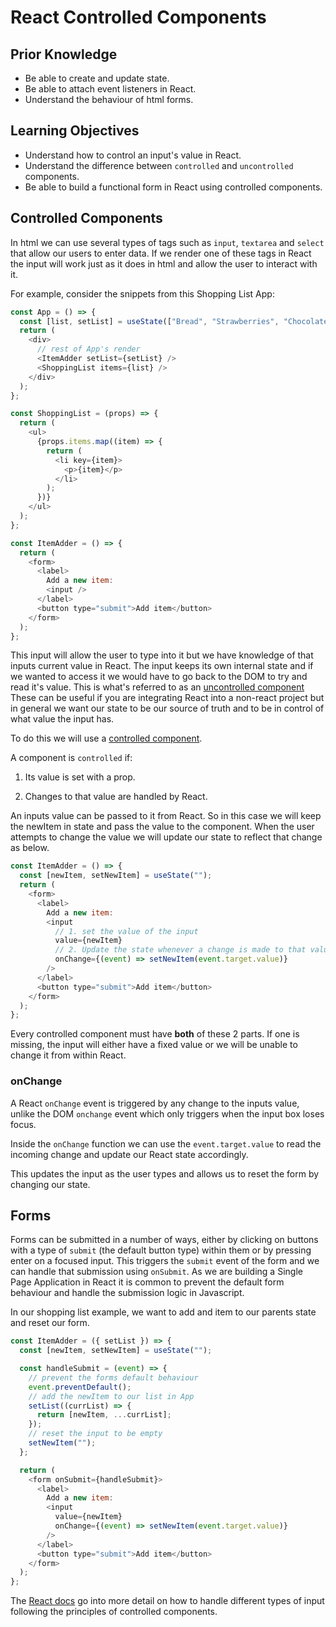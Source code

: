 # React Controlled Components

## Prior Knowledge

- Be able to create and update state.
- Be able to attach event listeners in React.
- Understand the behaviour of html forms.

## Learning Objectives

- Understand how to control an input's value in React.
- Understand the difference between `controlled` and `uncontrolled` components.
- Be able to build a functional form in React using controlled components.

## Controlled Components

In html we can use several types of tags such as `input`, `textarea` and `select` that allow our users to enter data. If we render one of these tags in React the input will work just as it does in html and allow the user to interact with it.

For example, consider the snippets from this Shopping List App:

```js
const App = () => {
  const [list, setList] = useState(["Bread", "Strawberries", "Chocolate"]);
  return (
    <div>
      // rest of App's render
      <ItemAdder setList={setList} />
      <ShoppingList items={list} />
    </div>
  );
};

const ShoppingList = (props) => {
  return (
    <ul>
      {props.items.map((item) => {
        return (
          <li key={item}>
            <p>{item}</p>
          </li>
        );
      })}
    </ul>
  );
};
```

```js
const ItemAdder = () => {
  return (
    <form>
      <label>
        Add a new item:
        <input />
      </label>
      <button type="submit">Add item</button>
    </form>
  );
};
```

This input will allow the user to type into it but we have knowledge of that inputs current value in React. The input keeps its own internal state and if we wanted to access it we would have to go back to the DOM to try and read it's value. This is what's referred to as an [uncontrolled component](https://reactjs.org/docs/uncontrolled-components.html) These can be useful if you are integrating React into a non-react project but in general we want our state to be our source of truth and to be in control of what value the input has.

To do this we will use a [controlled component](https://reactjs.org/docs/forms.html#controlled-components).

A component is `controlled` if:

1. Its value is set with a prop.

2. Changes to that value are handled by React.

An inputs value can be passed to it from React. So in this case we will keep the newItem in state and pass the value to the component. When the user attempts to change the value we will update our state to reflect that change as below.

```js
const ItemAdder = () => {
  const [newItem, setNewItem] = useState("");
  return (
    <form>
      <label>
        Add a new item:
        <input
          // 1. set the value of the input
          value={newItem}
          // 2. Update the state whenever a change is made to that value
          onChange={(event) => setNewItem(event.target.value)}
        />
      </label>
      <button type="submit">Add item</button>
    </form>
  );
};
```

Every controlled component must have **both** of these 2 parts. If one is missing, the input will either have a fixed value or we will be unable to change it from within React.

### onChange

A React `onChange` event is triggered by any change to the inputs value, unlike the DOM `onchange` event which only triggers when the input box loses focus.

Inside the `onChange` function we can use the `event.target.value` to read the incoming change and update our React state accordingly.

This updates the input as the user types and allows us to reset the form by changing our state.

## Forms

Forms can be submitted in a number of ways, either by clicking on buttons with a type of `submit` (the default button type) within them or by pressing enter on a focused input. This triggers the `submit` event of the form and we can handle that submission using `onSubmit`. As we are building a Single Page Application in React it is common to prevent the default form behaviour and handle the submission logic in Javascript.

In our shopping list example, we want to add and item to our parents state and reset our form.

```js
const ItemAdder = ({ setList }) => {
  const [newItem, setNewItem] = useState("");

  const handleSubmit = (event) => {
    // prevent the forms default behaviour
    event.preventDefault();
    // add the newItem to our list in App
    setList((currList) => {
      return [newItem, ...currList];
    });
    // reset the input to be empty
    setNewItem("");
  };

  return (
    <form onSubmit={handleSubmit}>
      <label>
        Add a new item:
        <input
          value={newItem}
          onChange={(event) => setNewItem(event.target.value)}
        />
      </label>
      <button type="submit">Add item</button>
    </form>
  );
};
```

The [React docs](https://reactjs.org/docs/forms.html) go into more detail on how to handle different types of input following the principles of controlled components.
